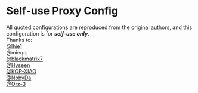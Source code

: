 # Self-use Proxy Config
All quoted configurations are reproduced from the original authors, and this configuration is for ***self-use only***.  
Thanks to:  
[@lhie1](https://github.com/lhie1/Rules/tree/master)  
@mieqq  
[@blackmatrix7](https://github.com/blackmatrix7/ios_rule_script)  
[@Hyseen](https://t.me/Helge_0x00)  
[@KOP-XIAO](https://github.com/KOP-XIAO/QuantumultX)  
[@NobyDa](https://github.com/NobyDa/Script)  
[@Orz-3](https://github.com/Orz-3/QuantumultX)  



